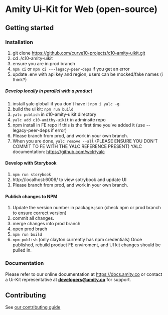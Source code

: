 # Amity Ui-Kit for Web (open-source)

## Getting started

### Installation
1. git clone https://github.com/curve10-projects/c10-amity-uikit.git
2. cd ./c10-amity-uikit
3. ensure you are in prod branch
4. ```npm ci``` or ```npm ci ---legacy-peer-deps``` if you get an error
5. update .env with api key and region, users can be mocked/fake names (i think?)
 
##### Develop locally in parallel with a product
1. install yalc globall if you don't have it ```npm i yalc -g```
2. build the ui kit: ```npm run build```
2. ```yalc publish``` in c10-amity-uikit directory 
3. ```yalc add c10-amithy-uikit``` in adminsite repo
4. npm install in FE repo if this is the first time you've added it (use --legacy-peer-deps if error)
5. Please branch from prod, and work in your own branch. 
6. When you are done, ```yalc remove --all```
(PLEASE ENSURE YOU DON'T COMMIT TO FE WITH THE YALC REFERENCE PRESENT)
YALC documentation: https://github.com/wclr/yalc

#### Develop with Storybook
1. ```npm run storybook```
2. http://localhost:6006/  to view sotrybook and update UI
3. Please branch from prod, and work in your own branch. 

#### Publish changes to NPM
1. Update the version number in package.json (check npm or prod branch to ensure correct version)
2. commit all changes. 
3. merge changes into prod branch
4. open prod brach
5. ```npm run build```
6. ```npm publish``` (only clayton currently has npm credentials)
Once published, rebuild product FE enviroment, and UI kit changes should be pulled in. 

### Documentation

Please refer to our online documentation at https://docs.amity.co or contact a Ui-Kit representative at **developers@amity.co** for support.

## Contributing
See [our contributing guide](https://github.com/EkoCommunications/AmityUiKitWeb/blob/develop/CONTRIBUTING.md)   
